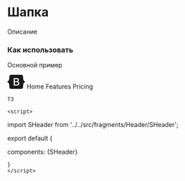 # Шапка

Описание

### Как использовать
Основной пример

<s-header class="p-3 bg-dark ">
    <div class="d-flex align-items-center justify-content-center justify-content-lg-start">
        <s-header-brand class="bi me-2" >
            <svg xmlns="http://www.w3.org/2000/svg" height="32" class="text-white" viewBox="0 0 118 94" role="img"><title>Bootstrap</title><path fill-rule="evenodd" clip-rule="evenodd" d="M24.509 0c-6.733 0-11.715 5.893-11.492 12.284.214 6.14-.064 14.092-2.066 20.577C8.943 39.365 5.547 43.485 0 44.014v5.972c5.547.529 8.943 4.649 10.951 11.153 2.002 6.485 2.28 14.437 2.066 20.577C12.794 88.106 17.776 94 24.51 94H93.5c6.733 0 11.714-5.893 11.491-12.284-.214-6.14.064-14.092 2.066-20.577 2.009-6.504 5.396-10.624 10.943-11.153v-5.972c-5.547-.529-8.934-4.649-10.943-11.153-2.002-6.484-2.28-14.437-2.066-20.577C105.214 5.894 100.233 0 93.5 0H24.508zM80 57.863C80 66.663 73.436 72 62.543 72H44a2 2 0 01-2-2V24a2 2 0 012-2h18.437c9.083 0 15.044 4.92 15.044 12.474 0 5.302-4.01 10.049-9.119 10.88v.277C75.317 46.394 80 51.21 80 57.863zM60.521 28.34H49.948v14.934h8.905c6.884 0 10.68-2.772 10.68-7.727 0-4.643-3.264-7.207-9.012-7.207zM49.948 49.2v16.458H60.91c7.167 0 10.964-2.876 10.964-8.281 0-5.406-3.903-8.178-11.425-8.178H49.948z" fill="currentColor"></path></svg>
        </s-header-brand>
        <s-nav class="justify-content-center me-lg-auto">
            <s-nav-item>
                <s-nav-link href="#" class="text-white">Home</s-nav-link>
            </s-nav-item>
            <s-nav-item>
                <s-nav-link href="#" class="text-white">Features</s-nav-link>
            </s-nav-item>
            <s-nav-item>
                <s-nav-link href="#" class="text-white">Pricing</s-nav-link>
            </s-nav-item>
        </s-nav>
        <s-header-toggler class="me-2" white/>
        <s-form>
            <s-form-input placeholder="Search..."/>
        </s-form>
    </div>
</s-header>

``` vue
ТЗ
```


    <script>
import SHeader from '../../src/fragments/Header/SHeader';
    
export default {
        
components: {SHeader}

    }
    </script>